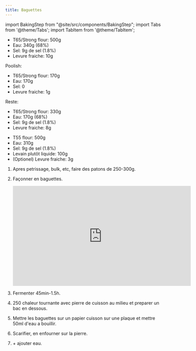 ```yaml
---
title: Baguettes
---
```


import BakingStep from "@site/src/components/BakingStep";
import Tabs from '@theme/Tabs';
import TabItem from '@theme/TabItem';

<Tabs>
<TabItem value="Normal" label="Normal" groupId="group1" default>

- T65/Strong flour: 500g
- Eau: 340g (68%)
- Sel: 9g de sel (1.8%)
- Levure fraiche: 10g

</TabItem>
<TabItem value="Poolish" label="Poolish">

Poolish:

- T65/Strong flour: 170g
- Eau: 170g
- Sel: 0
- Levure fraiche: 1g

Reste:

- T65/Strong flour: 330g
- Eau: 170g (68%)
- Sel: 9g de sel (1.8%)
- Levure fraiche: 8g

</TabItem>
<TabItem value="Levain" label="Levain">

- T55 flour: 500g
- Eau: 310g
- Sel: 9g de sel (1.8%)
- Levain plutôt liquide: 100g
- (Optionel) Levure fraiche: 3g

</TabItem>
</Tabs>

1. Apres petrissage, bulk, etc, faire des patons de 250-300g.
1. Façonner en baguettes.
   <div class="youtube-video-container">
   <iframe width="560" height="315" src="https://www.youtube.com/embed/WdROz5L2n5Y?start=330" title="YouTube video player" frameborder="0" allow="accelerometer; autoplay; clipboard-write; encrypted-media; gyroscope; picture-in-picture; web-share" allowFullScreen></iframe>
   </div>

1. Fermenter 45min-1.5h.
1. 250 chaleur tournante avec pierre de cuisson au milieu et preparer un bac en dessous.
1. Mettre les baguettes sur un papier cuisson sur une plaque et mettre 50ml d'eau a bouillir.
1. Scarifier, en enfourner sur la pierre.
1. <BakingStep temp="240" time="25 minutes" preheat fan /> + ajouter eau.
